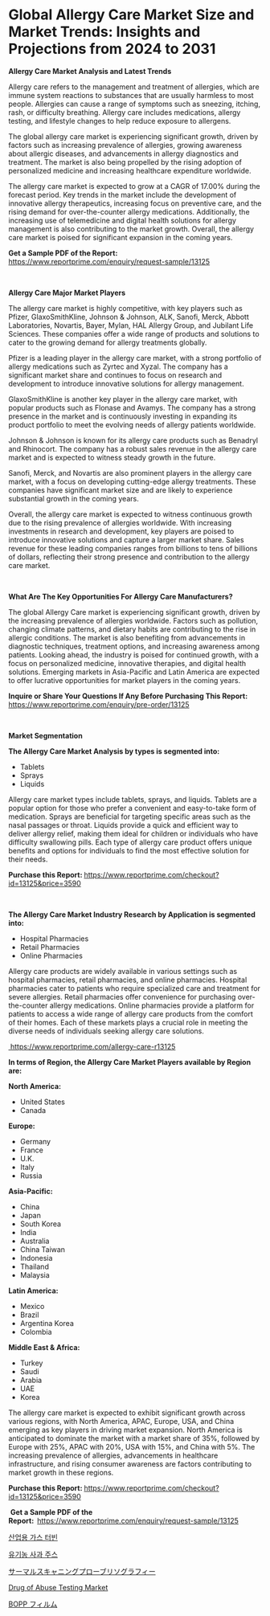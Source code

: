 <p><h1>Global Allergy Care Market Size and Market Trends: Insights and Projections from 2024 to 2031</h1></p><p><strong>Allergy Care Market Analysis and Latest Trends</strong></p>
<p><p>Allergy care refers to the management and treatment of allergies, which are immune system reactions to substances that are usually harmless to most people. Allergies can cause a range of symptoms such as sneezing, itching, rash, or difficulty breathing. Allergy care includes medications, allergy testing, and lifestyle changes to help reduce exposure to allergens.</p><p>The global allergy care market is experiencing significant growth, driven by factors such as increasing prevalence of allergies, growing awareness about allergic diseases, and advancements in allergy diagnostics and treatment. The market is also being propelled by the rising adoption of personalized medicine and increasing healthcare expenditure worldwide.</p><p>The allergy care market is expected to grow at a CAGR of 17.00% during the forecast period. Key trends in the market include the development of innovative allergy therapeutics, increasing focus on preventive care, and the rising demand for over-the-counter allergy medications. Additionally, the increasing use of telemedicine and digital health solutions for allergy management is also contributing to the market growth. Overall, the allergy care market is poised for significant expansion in the coming years.</p></p>
<p><strong>Get a Sample PDF of the Report:&nbsp;</strong> <a href="https://www.reportprime.com/enquiry/request-sample/13125">https://www.reportprime.com/enquiry/request-sample/13125</a></p>
<p>&nbsp;</p>
<p><strong>Allergy Care Major Market Players</strong></p>
<p><p>The allergy care market is highly competitive, with key players such as Pfizer, GlaxoSmithKline, Johnson & Johnson, ALK, Sanofi, Merck, Abbott Laboratories, Novartis, Bayer, Mylan, HAL Allergy Group, and Jubilant Life Sciences. These companies offer a wide range of products and solutions to cater to the growing demand for allergy treatments globally.</p><p>Pfizer is a leading player in the allergy care market, with a strong portfolio of allergy medications such as Zyrtec and Xyzal. The company has a significant market share and continues to focus on research and development to introduce innovative solutions for allergy management.</p><p>GlaxoSmithKline is another key player in the allergy care market, with popular products such as Flonase and Avamys. The company has a strong presence in the market and is continuously investing in expanding its product portfolio to meet the evolving needs of allergy patients worldwide.</p><p>Johnson & Johnson is known for its allergy care products such as Benadryl and Rhinocort. The company has a robust sales revenue in the allergy care market and is expected to witness steady growth in the future.</p><p>Sanofi, Merck, and Novartis are also prominent players in the allergy care market, with a focus on developing cutting-edge allergy treatments. These companies have significant market size and are likely to experience substantial growth in the coming years.</p><p>Overall, the allergy care market is expected to witness continuous growth due to the rising prevalence of allergies worldwide. With increasing investments in research and development, key players are poised to introduce innovative solutions and capture a larger market share. Sales revenue for these leading companies ranges from billions to tens of billions of dollars, reflecting their strong presence and contribution to the allergy care market.</p></p>
<p>&nbsp;</p>
<p><strong>What Are The Key Opportunities For Allergy Care Manufacturers?</strong></p>
<p><p>The global Allergy Care market is experiencing significant growth, driven by the increasing prevalence of allergies worldwide. Factors such as pollution, changing climate patterns, and dietary habits are contributing to the rise in allergic conditions. The market is also benefiting from advancements in diagnostic techniques, treatment options, and increasing awareness among patients. Looking ahead, the industry is poised for continued growth, with a focus on personalized medicine, innovative therapies, and digital health solutions. Emerging markets in Asia-Pacific and Latin America are expected to offer lucrative opportunities for market players in the coming years.</p></p>
<p><strong>Inquire or Share Your Questions If Any Before Purchasing This Report:</strong> <a href="https://www.reportprime.com/enquiry/pre-order/13125">https://www.reportprime.com/enquiry/pre-order/13125</a></p>
<p>&nbsp;</p>
<p><strong>Market Segmentation</strong></p>
<p><strong>The Allergy Care Market Analysis by types is segmented into:</strong></p>
<p><ul><li>Tablets</li><li>Sprays</li><li>Liquids</li></ul></p>
<p><p>Allergy care market types include tablets, sprays, and liquids. Tablets are a popular option for those who prefer a convenient and easy-to-take form of medication. Sprays are beneficial for targeting specific areas such as the nasal passages or throat. Liquids provide a quick and efficient way to deliver allergy relief, making them ideal for children or individuals who have difficulty swallowing pills. Each type of allergy care product offers unique benefits and options for individuals to find the most effective solution for their needs.</p></p>
<p><strong>Purchase this Report:&nbsp;</strong><a href="https://www.reportprime.com/checkout?id=13125&price=3590">https://www.reportprime.com/checkout?id=13125&price=3590</a></p>
<p>&nbsp;</p>
<p><strong>The Allergy Care Market Industry Research by Application is segmented into:</strong></p>
<p><ul><li>Hospital Pharmacies</li><li>Retail Pharmacies</li><li>Online Pharmacies</li></ul></p>
<p><p>Allergy care products are widely available in various settings such as hospital pharmacies, retail pharmacies, and online pharmacies. Hospital pharmacies cater to patients who require specialized care and treatment for severe allergies. Retail pharmacies offer convenience for purchasing over-the-counter allergy medications. Online pharmacies provide a platform for patients to access a wide range of allergy care products from the comfort of their homes. Each of these markets plays a crucial role in meeting the diverse needs of individuals seeking allergy care solutions.</p></p>
<p><a href="https://www.reportprime.com/allergy-care-r13125">&nbsp;https://www.reportprime.com/allergy-care-r13125</a></p>
<p><strong>In terms of Region, the Allergy Care Market Players available by Region are:</strong></p>
<p>
    <p> <strong> North America: </strong>
        <ul>
            <li>United States</li>
            <li>Canada</li>
        </ul>
        </p> 
    <p> <strong> Europe: </strong>
        <ul>
            <li>Germany</li>
            <li>France</li>
            <li>U.K.</li>
            <li>Italy</li>
            <li>Russia</li>
        </ul>
        </p> 
    <p> <strong> Asia-Pacific: </strong>
        <ul>
            <li>China</li>
            <li>Japan</li>
            <li>South Korea</li>
            <li>India</li>
            <li>Australia</li>
            <li>China Taiwan</li>
            <li>Indonesia</li>
            <li>Thailand</li>
            <li>Malaysia</li>
        </ul>
        </p> 
    <p> <strong> Latin America: </strong>
        <ul>
            <li>Mexico</li>
            <li>Brazil</li>
            <li>Argentina Korea</li>
            <li>Colombia</li>
        </ul>
        </p> 
    <p> <strong> Middle East & Africa: </strong>
        <ul>
            <li>Turkey</li>
            <li>Saudi</li>
            <li>Arabia</li>
            <li>UAE</li>
            <li>Korea</li>
        </ul>
    </p>
    </p>
<p><p>The allergy care market is expected to exhibit significant growth across various regions, with North America, APAC, Europe, USA, and China emerging as key players in driving market expansion. North America is anticipated to dominate the market with a market share of 35%, followed by Europe with 25%, APAC with 20%, USA with 15%, and China with 5%. The increasing prevalence of allergies, advancements in healthcare infrastructure, and rising consumer awareness are factors contributing to market growth in these regions.</p></p>
<p><strong>Purchase this Report: </strong><a href="https://www.reportprime.com/checkout?id=13125&price=3590">https://www.reportprime.com/checkout?id=13125&price=3590</a></p>
<p>&nbsp;<strong>Get a Sample PDF of the Report:&nbsp;&nbsp;</strong><a href="https://www.reportprime.com/enquiry/request-sample/13125">https://www.reportprime.com/enquiry/request-sample/13125</a></p>
<p><strong></strong></p>
<p><p><a href="https://medium.com/@leatharoan20231/%EC%82%B0%EC%97%85-%EA%B0%80%EC%8A%A4-%ED%84%B0%EB%B9%88-%EC%8B%9C%EC%9E%A5-%EC%84%B1%EA%B3%B5%EC%A0%81%EC%9D%B8-%EB%B9%84%EC%A6%88%EB%8B%88%EC%8A%A4-%EC%A0%84%EB%9E%B5%EC%9D%98-%EC%97%B4%EC%87%A0-2031%EB%85%84%EA%B9%8C%EC%A7%80-%EC%98%88%EC%B8%A1-a5c784b5857c">산업용 가스 터빈</a></p><p><a href="https://medium.com/@kelsiorphy/%EC%9C%A0%EA%B8%B0%EB%86%8D-%EC%82%AC%EA%B3%BC-%EC%A3%BC%EC%8A%A4-%EC%8B%9C%EC%9E%A5%EC%9D%80-%EC%8B%9C%EC%9E%A5-%EC%A0%90%EC%9C%A0%EC%9C%A8-%ED%81%AC%EA%B8%B0-%EB%B0%8F-2031%EB%85%84%EA%B9%8C%EC%A7%80%EC%9D%98-%EC%98%88%EC%83%81-%EC%98%88%EC%B8%A1%EC%97%90-%EC%B4%88%EC%A0%90%EC%9D%84-%EB%A7%9E%EC%B6%A5%EB%8B%88%EB%8B%A4-16c58f710e2a">유기농 사과 주스</a></p><p><a href="https://medium.com/@josephee58/%E7%86%B1%E8%B5%B0%E6%9F%BB%E3%83%97%E3%83%AD%E3%83%BC%E3%83%96%E3%83%AA%E3%82%BD%E3%82%B0%E3%83%A9%E3%83%95%E3%82%A3%E5%B8%82%E5%A0%B4%E3%81%AF-%E5%B8%82%E5%A0%B4%E3%82%B7%E3%82%A7%E3%82%A2-%E5%B8%82%E5%A0%B4%E3%83%88%E3%83%AC%E3%83%B3%E3%83%89-%E5%B8%82%E5%A0%B4%E6%88%90%E9%95%B7%E3%81%AB%E9%96%A2%E3%81%99%E3%82%8B%E6%83%85%E5%A0%B1%E3%82%92%E6%8F%90%E4%BE%9B%E3%81%97%E3%81%BE%E3%81%99-9a608ec07ee8">サーマルスキャニングプローブリソグラフィー</a></p><p><a href="https://github.com/WillieWoodard/Market-Research-Report-List-4/blob/main/drug-of-abuse-testing-market.md">Drug of Abuse Testing Market</a></p><p><a href="https://github.com/oafhukehf4709715/Market-Research-Report-List-1/blob/main/431817827358.md">BOPP フィルム</a></p></p>